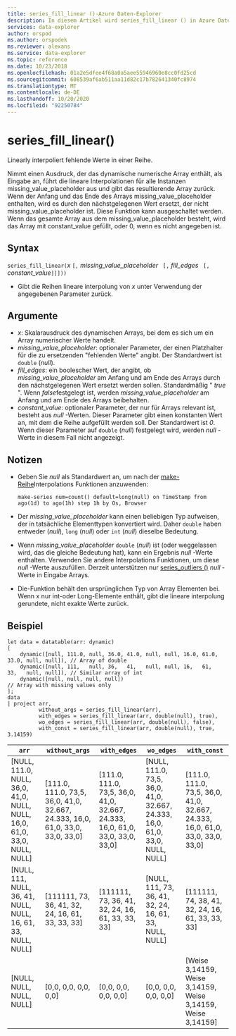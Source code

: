 ```yaml
---
title: series_fill_linear ()-Azure Daten-Explorer
description: In diesem Artikel wird series_fill_linear () in Azure Daten-Explorer beschrieben.
services: data-explorer
author: orspod
ms.author: orspodek
ms.reviewer: alexans
ms.service: data-explorer
ms.topic: reference
ms.date: 10/23/2018
ms.openlocfilehash: 01a2e5dfee4f68a0a5aee55946960e8cc0fd25cd
ms.sourcegitcommit: 608539af6ab511aa11d82c17b782641340fc8974
ms.translationtype: MT
ms.contentlocale: de-DE
ms.lasthandoff: 10/20/2020
ms.locfileid: "92250784"
---
```

# <a name="series_fill_linear"></a>series_fill_linear()

Linearly interpoliert fehlende Werte in einer Reihe.

Nimmt einen Ausdruck, der das dynamische numerische Array enthält, als Eingabe an, führt die lineare Interpolationen für alle Instanzen missing_value_placeholder aus und gibt das resultierende Array zurück. Wenn der Anfang und das Ende des Arrays missing_value_placeholder enthalten, wird es durch den nächstgelegenen Wert ersetzt, der nicht missing_value_placeholder ist. Diese Funktion kann ausgeschaltet werden. Wenn das gesamte Array aus dem missing_value_placeholder besteht, wird das Array mit constant_value gefüllt, oder 0, wenn es nicht angegeben ist.  

## <a name="syntax"></a>Syntax

`series_fill_linear(`*x* `[,` *missing_value_placeholder* ` [,` *fill_edges* ` [,` *constant_value*`]]]))`
* Gibt die Reihen lineare interpolung von *x* unter Verwendung der angegebenen Parameter zurück.
 

## <a name="arguments"></a>Argumente

* *x*: Skalarausdruck des dynamischen Arrays, bei dem es sich um ein Array numerischer Werte handelt.
* *missing_value_placeholder*: optionaler Parameter, der einen Platzhalter für die zu ersetzenden "fehlenden Werte" angibt. Der Standardwert ist `double` (*null*).
* *fill_edges*: ein boolescher Wert, der angibt, ob *missing_value_placeholder* am Anfang und am Ende des Arrays durch den nächstgelegenen Wert ersetzt werden sollen. Standardmäßig " *true* ". Wenn *false*festgelegt ist, werden *missing_value_placeholder* am Anfang und am Ende des Arrays beibehalten.
* *constant_value*: optionaler Parameter, der nur für Arrays relevant ist, besteht aus *null* -Werten. Dieser Parameter gibt einen konstanten Wert an, mit dem die Reihe aufgefüllt werden soll. Der Standardwert ist *0*. Wenn dieser Parameter auf `double` (*null*) festgelegt wird, werden *null* -Werte in diesem Fall nicht angezeigt.

## <a name="notes"></a>Notizen

* Geben Sie *null* als Standardwert an, um nach der [make-Reihe](make-seriesoperator.md)Interpolations Funktionen anzuwenden: 

    <!-- csl: https://help.kusto.windows.net:443/Samples -->
    ```kusto
    make-series num=count() default=long(null) on TimeStamp from ago(1d) to ago(1h) step 1h by Os, Browser
    ```

* Der *missing_value_placeholder* kann einen beliebigen Typ aufweisen, der in tatsächliche Elementtypen konvertiert wird. Daher `double` haben entweder (*null*), `long` (*null*) oder `int` (*null*) dieselbe Bedeutung.
* Wenn *missing_value_placeholder* `double` (*null*) ist (oder weggelassen wird, das die gleiche Bedeutung hat), kann ein Ergebnis *null* -Werte enthalten. Verwenden Sie andere Interpolations Funktionen, um diese *null* -Werte auszufüllen. Derzeit unterstützen nur [series_outliers ()](series-outliersfunction.md) *null* -Werte in Eingabe Arrays.
* Die-Funktion behält den ursprünglichen Typ von Array Elementen bei. Wenn x nur int-oder Long-Elemente enthält, gibt die lineare interpolung gerundete, nicht exakte Werte zurück.

## <a name="example"></a>Beispiel

<!-- csl: https://help.kusto.windows.net:443/Samples -->
```kusto
let data = datatable(arr: dynamic)
[
    dynamic([null, 111.0, null, 36.0, 41.0, null, null, 16.0, 61.0, 33.0, null, null]), // Array of double    
    dynamic([null, 111,   null, 36,   41,   null, null, 16,   61,   33,   null, null]), // Similar array of int
    dynamic([null, null, null, null])                                                   // Array with missing values only
];
data
| project arr, 
          without_args = series_fill_linear(arr),
          with_edges = series_fill_linear(arr, double(null), true),
          wo_edges = series_fill_linear(arr, double(null), false),
          with_const = series_fill_linear(arr, double(null), true, 3.14159)  

```

|`arr`|`without_args`|`with_edges`|`wo_edges`|`with_const`|
|---|---|---|---|---|
|[NULL, 111.0, NULL, 36,0, 41,0, NULL, NULL, 16,0, 61,0, 33,0, NULL, NULL]|[111.0, 111.0, 73,5, 36,0, 41,0, 32.667, 24.333, 16,0, 61,0, 33,0, 33,0, 33,0]|[111.0, 111.0, 73,5, 36,0, 41,0, 32.667, 24.333, 16,0, 61,0, 33,0, 33,0, 33,0]|[NULL, 111.0, 73,5, 36,0, 41,0, 32.667, 24.333, 16,0, 61,0, 33,0, NULL, NULL]|[111.0, 111.0, 73,5, 36,0, 41,0, 32.667, 24.333, 16,0, 61,0, 33,0, 33,0, 33,0]|
|[NULL, 111, NULL, 36, 41, NULL, NULL, 16, 61, 33, NULL, NULL]|[111111, 73, 36, 41, 32, 24, 16, 61, 33, 33, 33]|[111111, 73, 36, 41, 32, 24, 16, 61, 33, 33, 33]|[NULL, 111, 73, 36, 41, 32, 24, 16, 61, 33, NULL, NULL]|[111111, 74, 38, 41, 32, 24, 16, 61, 33, 33, 33]|
|[NULL, NULL, NULL, NULL]|[0,0, 0,0, 0,0, 0,0]|[0,0, 0,0, 0,0, 0,0]|[0,0, 0,0, 0,0, 0,0]|[Weise 3,14159, Weise 3,14159, Weise 3,14159, Weise 3,14159]|
